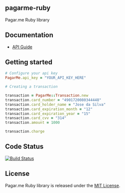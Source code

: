 ## pagarme-ruby

Pagar.me Ruby library

## Documentation

* [API Guide](http://pagar.me/docs)

## Getting started

```ruby
# Configure your api key
PagarMe.api_key = "YOUR_API_KEY_HERE"

# Creating a transaction

transaction = PagarMe::Transaction.new
transaction.card_number = "4901720080344448"
transaction.card_holder_name = "Jose da Silva"
transaction.card_expiration_month = "12"
transaction.card_expiration_year = "15"
transaction.card_cvv = "314"
transaction.amount = 1000

transaction.charge
```

## Code Status

[![Build Status](https://travis-ci.org/pagarme/pagarme-ruby.png)](https://travis-ci.org/pagarme/pagarme-ruby)

## License

Pagar.me Ruby library is released under the [MIT License](http://www.opensource.org/licenses/MIT).
